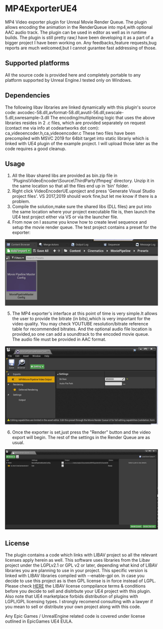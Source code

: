 # MP4ExporterUE4

MP4 Video exporter plugin for Unreal Movie Render Queue.
The plugin allows encoding the animation in the RenderQueue into mp4,with optional AAC audio track.
The plugin can be used in editor as well as in runtime builds.
The plugin is still pretty raw,I have been developing it as a part of a bigger project I have been working on.
Any feedbacks,feature requests,bug reports are much welcomed,but I cannot gurantee fast addressing of those.


## Supported platforms

All the source code is provided here and completely portable to any platform supported by Unreal Engine.I tested only on Windows.


## Dependencies
The following libav libraries are linked dynamically with this plugin's source code: avcodec-58.dll,avformat-58.dll,avutil-56.dll,swscale-5.dll,swresample-3.dll
The encoding/multiplexing logic that uses the above libraries resides in 2 .c files, which are provided separately on request (contact me via info at codeartworks dot com): ca_videoencoder.h,ca_videoencoder.c
These two files have been precompiled with MSVC 2019 for 64bit target into static librariy which is linked with UE4 plugin of the example project. I will upload those later as the code requires a good cleanup.


## Usage

1. All the libav shared libs are provided as bin.zip file in 'Plugins\VideoEncoder\Source\ThirdParty\ffmpeg' directory. Unzip it in the same location so that all the files end up in 'bin' folder.
2. Right click VideoEncoderUE.uproject and press 'Generate Visual Studio project files'. VS 2017,2019 should work fine,but let me know if there is a problem.
3. Compile the solution,make sure the shared libs (DLL files) are put into the same location where your project executable file is, then launch the UE4 test project either via VS or via the launcher file.
4. From now on I assume you know how to create level sequence and setup the movie render queue. The test project contains a preset for the exporter:

![MP4 exporter preset](/Docs/p1.JPG)

5. The MP4 exporter's interface at this point of time is very simple.It allows the user to provide the bitrate (in bits),which is very important for the video quality. You may check YOUTUBE resolution/bitrate reference table for recommended bitrates. And the optional audio file location is provided,so one can add a soundtrack to the encoded movie queue. The audio file must be provided in AAC format.

![MP4 exporter settings](/Docs/p2.JPG)

6. Once the exporter is set,just press the "Render" button and the video export will begin. The rest of the settings in the Render Queue are as usual.

![MP4 exporter export](/Docs/p3.JPG)


## License
The plugin contains a code which links with LIBAV project so all the relevant licenses apply herein as well.
This software uses libraries from the Libav project under the LGPLv2.1 or GPL v2 or later, depending what kind of LIBAV libraries you
are planning to use in your project. This specific version is linked with LIBAV libraries compiled with --enable-gpl on. In case you 
decide to use this project as is then GPL license is in force instead of LGPL.
Please check [HERE](https://libav.org/legal/) the LIBAV license comppilance terms & conditions before you decide to sell and disitrbute your UE4
project with this plugin. Also note that UE4 marketplace forbids distribution of plugins with LGPL/GPL licensing types.
I strongly recomend consulting with a lawyer if you mean to sell or distribute your own project along with this code.

Any Epic Games / UnrealEngine related code is covered under license outlined in EpicGames UE4 EULA.



 



